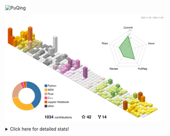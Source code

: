 ![PuQing](https://user-images.githubusercontent.com/27223114/171565019-9a56fae6-b08b-421f-99db-7e830da42371.png)

![](./profile-3d-contrib/profile-season-animate.svg)

<details>
<summary>Click here for detailed stats!</summary>

<!--START_SECTION:waka-->
![Lines of code](https://img.shields.io/badge/From%20Hello%20World%20I%27ve%20Written-1.2%20million%20lines%20of%20code-blue)

**🐱 My GitHub Data** 

> 📦 410.9 kB Used in GitHub's Storage 
 > 
> 🏆 679 Contributions in the Year 2024
 > 
> 🚫 Not Opted to Hire
 > 
> 📜 59 Public Repositories 
 > 
> 🔑 30 Private Repositories 
 > 
**I'm a Night 🦉** 

```text
🌞 Morning                463 commits         ██░░░░░░░░░░░░░░░░░░░░░░░   06.45 % 
🌆 Daytime                3056 commits        ███████████░░░░░░░░░░░░░░   42.60 % 
🌃 Evening                1552 commits        █████░░░░░░░░░░░░░░░░░░░░   21.64 % 
🌙 Night                  2102 commits        ███████░░░░░░░░░░░░░░░░░░   29.30 % 
```


📊 **This Week I Spent My Time On** 

```text
💬 Programming Languages: 
Browsing                 14 hrs 49 mins      █████████░░░░░░░░░░░░░░░░   36.27 % 
Searching                6 hrs 14 mins       ████░░░░░░░░░░░░░░░░░░░░░   15.26 % 
GitHubing                5 hrs 45 mins       ████░░░░░░░░░░░░░░░░░░░░░   14.08 % 
Python                   3 hrs 15 mins       ██░░░░░░░░░░░░░░░░░░░░░░░   07.99 % 
CLI                      2 hrs 57 mins       ██░░░░░░░░░░░░░░░░░░░░░░░   07.24 % 

🔥 Editors: 
Chrome                   31 hrs 51 mins      ███████████████████░░░░░░   77.98 % 
VS Code                  5 hrs 26 mins       ███░░░░░░░░░░░░░░░░░░░░░░   13.30 % 
fish                     2 hrs 57 mins       ██░░░░░░░░░░░░░░░░░░░░░░░   07.24 % 
Obsidian                 36 mins             ░░░░░░░░░░░░░░░░░░░░░░░░░   01.48 % 

💻 Operating System: 
Mac                      35 hrs 25 mins      ██████████████████████░░░   86.70 % 
Linux                    4 hrs 27 mins       ███░░░░░░░░░░░░░░░░░░░░░░   10.90 % 
WSL                      58 mins             █░░░░░░░░░░░░░░░░░░░░░░░░   02.40 % 
```


<!--END_SECTION:waka-->
</details>
